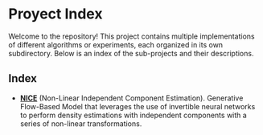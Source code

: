 # Proyect Index

Welcome to the repository! This project contains multiple implementations of different algorithms
or experiments, each organized in its own subdirectory. Below is an index of the sub-projects and
their descriptions.

## Index

* [**NICE**](./nice) (Non-Linear Independent Component Estimation). 
    Generative Flow-Based Model that leverages the use of invertible neural networks to perform density estimations with independent components
    with a series of non-linear transformations. 
 
